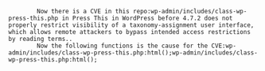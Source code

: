 
            Now there is a CVE in this repo:wp-admin/includes/class-wp-press-this.php in Press This in WordPress before 4.7.2 does not properly restrict visibility of a taxonomy-assignment user interface, which allows remote attackers to bypass intended access restrictions by reading terms..
            Now the following functions is the cause for the CVE:wp-admin/includes/class-wp-press-this.php:html();wp-admin/includes/class-wp-press-this.php:html();
            